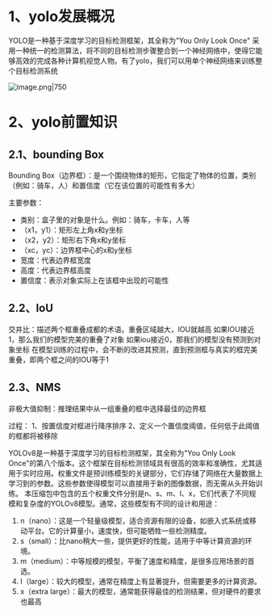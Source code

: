 
# 1、yolo发展概况
YOLO是一种基于深度学习的目标检测框架，其全称为"You Only Look Once" 采用一种统一的检测算法，将不同的目标检测步骤整合到一个神经网络中，使得它能够高效的完成各种计算机视觉人物。有了yolo，我们可以用单个神经网络来训练整个目标检测系统

![image.png|750](https://yancey-note-img.oss-cn-beijing.aliyuncs.com/20241017093022.png)


# 2、yolo前置知识

## 2.1、bounding Box

Bounding Box（边界框）：是一个围绕物体的矩形，它指定了物体的位置，类别（例如：骑车，人）和置信度（它在该位置的可能性有多大）

主要参数：
- 类别：盒子里的对象是什么。例如：骑车，卡车，人等
- （x1，y1）：矩形左上角x和y坐标
- （x2，y2）：矩形右下角x和y坐标
- （xc，yc）：边界框中心的x和y坐标
- 宽度：代表边界框宽度
- 高度：代表边界框高度
- 置信度：表示对象实际上在该框中出现的可能性


## 2.2、IoU

交并比：描述两个框重叠成都的术语。重叠区域越大，IOU就越高
如果IOU接近1，那么我们的模型完美的重叠了对象
如果iou接近0，那我们的模型没有预测到对象坐标
在模型训练的过程中，会不断的改进其预测，直到预测框与真实的框完美重叠，即两个框之间的IOU等于1

## 2.3、NMS

非极大值抑制：推理结果中从一组重叠的框中选择最佳的边界框

过程：
1、按置信度对框进行降序排序
2、定义一个置信度阈值，任何低于此阈值的框都将被移除


YOLOv8是一种基于深度学习的目标检测框架，其全称为"You Only Look Once"的第八个版本。这个框架在目标检测领域具有很高的效率和准确性，尤其适用于实时应用。权重文件是预训练模型的关键部分，它们存储了网络在大量数据上学习到的参数。这些参数使得模型可以直接用于新的图像数据，而无需从头开始训练。 本压缩包中包含的五个权重文件分别是n、s、m、l、x，它们代表了不同规模和复杂度的YOLOv8模型。通常，这些模型有不同的设计和用途： 
1. n（nano）：这是一个轻量级模型，适合资源有限的设备，如嵌入式系统或移动平台。它的计算量小，速度快，但可能牺牲一些检测精度。 
2. s（small）：比nano稍大一些，提供更好的性能，适用于中等计算资源的环境。 
3. m（medium）：中等规模的模型，平衡了速度和精度，是很多应用场景的首选。 
4. l（large）：较大的模型，通常在精度上有显著提升，但需要更多的计算资源。 
5. x（extra large）：最大的模型，通常能获得最佳的检测结果，但对硬件的要求也最高